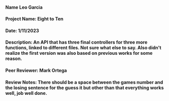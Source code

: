 #### Name Leo Garcia
#### Project Name: Eight to Ten
#### Date: 1/11/2023
#### Description: An API that has three final controllers for three more functions, linked to different files. Not sure what else to say. Also didn't realize the first version was also based on previous works for some reason.
#### Peer Reviewer: Mark Ortega
#### Review Notes: There should be a space between the games number and the losing sentence for the guess it but other than that everything works well, job well done.
